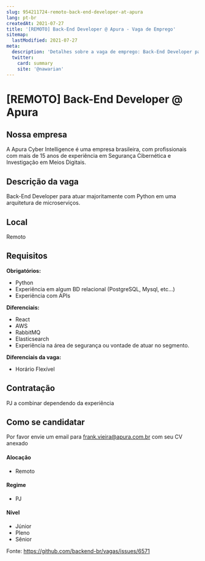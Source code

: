 ```yaml
---
slug: 954211724-remoto-back-end-developer-at-apura
lang: pt-br
createdAt: 2021-07-27
title: '[REMOTO] Back-End Developer @ Apura - Vaga de Emprego'
sitemap:
  lastModified: 2021-07-27
meta:
  description: 'Detalhes sobre a vaga de emprego: Back-End Developer para atuar majoritamente com Python em uma arquitetura de microserviços.'
  twitter:
    card: summary
    site: '@nawarian'
---
```


# [REMOTO] Back-End Developer @ Apura

## Nossa empresa

A Apura Cyber Intelligence é uma empresa brasileira, com profissionais com mais de 15 anos de experiência em Segurança Cibernética e Investigação em Meios Digitais.

## Descrição da vaga

Back-End Developer para atuar majoritamente com Python em uma arquitetura de microserviços.

## Local

Remoto

## Requisitos

**Obrigatórios:**
- Python
- Experiência em algum BD relacional (PostgreSQL, Mysql, etc...)
- Experiência com APIs

**Diferenciais:**
- React
- AWS
- RabbitMQ
- Elasticsearch
- Experiência na área de segurança ou vontade de atuar no segmento. 

**Diferenciais da vaga:**
- Horário Flexível

## Contratação

PJ a combinar dependendo da experiência

## Como se candidatar

Por favor envie um email para frank.vieira@apura.com.br com seu CV anexado

#### Alocação
- Remoto

#### Regime
- PJ

#### Nível
- Júnior
- Pleno
- Sênior

Fonte: https://github.com/backend-br/vagas/issues/6571